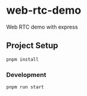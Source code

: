 # web-rtc-demo

Web RTC demo with express

## Project Setup

```sh
pnpm install
```

### Development

```sh
pnpm run start
```